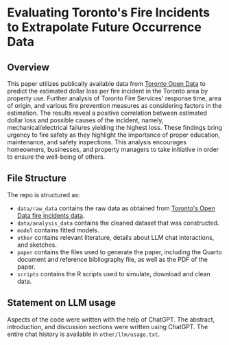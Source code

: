 # Evaluating Toronto's Fire Incidents to Extrapolate Future Occurrence Data

## Overview

This paper utilizes publically available data from [Toronto Open Data](https://open.toronto.ca/) to predict the estimated dollar loss per fire incident in the Toronto area by property use. Further analysis of Toronto Fire Services' response time, area of origin, and various fire prevention measures as considering factors in the estimation. The results reveal a positive correlation between estimated dollar loss and possible causes of the incident, namely, mechanical/electrical failures yielding the highest loss. These findings bring urgency to fire safety as they highlight the importance of proper education, maintenance, and safety inspections. This analysis encourages homeowners, businesses, and property managers to take initiative in order to ensure the well-being of others.


## File Structure

The repo is structured as:

-   `data/raw_data` contains the raw data as obtained from [Toronto's Open Data fire incidents data](https://open.toronto.ca/dataset/fire-incidents/).
-   `data/analysis_data` contains the cleaned dataset that was constructed.
-   `model` contains fitted models. 
-   `other` contains relevant literature, details about LLM chat interactions, and sketches.
-   `paper` contains the files used to generate the paper, including the Quarto document and reference bibliography file, as well as the PDF of the paper. 
-   `scripts` contains the R scripts used to simulate, download and clean data.


## Statement on LLM usage

Aspects of the code were written with the help of ChatGPT. The abstract, introduction, and discussion sections were written using ChatGPT. The entire chat history is available in `other/llm/usage.txt`.
